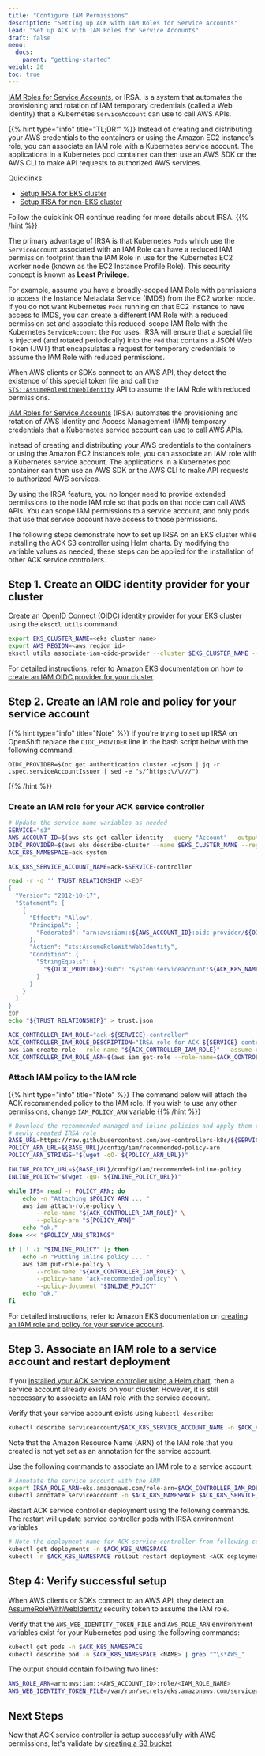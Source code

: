 ```yaml
---
title: "Configure IAM Permissions"
description: "Setting up ACK with IAM Roles for Service Accounts"
lead: "Set up ACK with IAM Roles for Service Accounts"
draft: false
menu:
  docs:
    parent: "getting-started"
weight: 20
toc: true
---
```


[IAM Roles for Service Accounts][irsa-docs], or IRSA, is a system that automates the
provisioning and rotation of IAM temporary credentials (called a Web Identity)
that a Kubernetes `ServiceAccount` can use to call AWS APIs.

{{% hint type="info" title="TL;DR:" %}}
Instead of creating and distributing your AWS credentials to the containers or
using the Amazon EC2 instance’s role, you can associate an IAM role with a Kubernetes
service account. The applications in a Kubernetes pod container can then use an
AWS SDK or the AWS CLI to make API requests to authorized AWS services.

Quicklinks:
* [Setup IRSA for EKS cluster](./#step-1-create-an-oidc-identity-provider-for-your-cluster)
* [Setup IRSA for non-EKS cluster](https://github.com/aws/amazon-eks-pod-identity-webhook/blob/master/SELF_HOSTED_SETUP.md)

Follow the quicklink OR continue reading for more details about IRSA.
{{% /hint %}}

The primary advantage of IRSA is that Kubernetes `Pods` which use the
`ServiceAccount` associated with an IAM Role can have a reduced IAM permission
footprint than the IAM Role in use for the Kubernetes EC2 worker node (known as
the EC2 Instance Profile Role). This security concept is known as **Least
Privilege**.

For example, assume you have a broadly-scoped IAM Role with permissions to
access the Instance Metadata Service (IMDS) from the EC2 worker node. If you do
not want Kubernetes `Pods` running on that EC2 Instance to have access to IMDS,
you can create a different IAM Role with a reduced permission set and associate
this reduced-scope IAM Role with the Kubernetes `ServiceAccount` the `Pod`
uses. IRSA will ensure that a special file is injected (and rotated
periodically) into the `Pod` that contains a JSON Web Token (JWT) that
encapsulates a request for temporary credentials to assume the IAM Role with
reduced permissions.

When AWS clients or SDKs connect to an AWS API, they detect the existence of
this special token file and call the [`STS::AssumeRoleWithWebIdentity`][security-token] API
to assume the IAM Role with reduced permissions.

[IAM Roles for Service Accounts][irsa-docs] (IRSA) automates the provisioning and rotation of AWS Identity and Access Management (IAM) temporary credentials that a Kubernetes service account can use to call AWS APIs.

Instead of creating and distributing your AWS credentials to the containers or using the Amazon EC2 instance’s role, you can associate an IAM role with a Kubernetes service account. The applications in a Kubernetes pod container can then use an AWS SDK or the AWS CLI to make API requests to authorized AWS services.

By using the IRSA feature, you no longer need to provide extended permissions to the node IAM role so that pods on that node can call AWS APIs. You can scope IAM permissions to a service account, and only pods that use that service account have access to those permissions.

The following steps demonstrate how to set up IRSA on an EKS cluster while installing the ACK S3 controller using Helm charts. By modifying the variable values as needed, these steps can be applied for the installation of other ACK service controllers.

## Step 1. Create an OIDC identity provider for your cluster

Create an [OpenID Connect (OIDC) identity provider][oidc-docs] for your EKS cluster using the `eksctl utils` command:
```bash
export EKS_CLUSTER_NAME=<eks cluster name>
export AWS_REGION=<aws region id>
eksctl utils associate-iam-oidc-provider --cluster $EKS_CLUSTER_NAME --region $AWS_REGION --approve
```
For detailed instructions, refer to Amazon EKS documentation on how to [create an IAM OIDC provider for your cluster][oidc-iam-docs].

## Step 2. Create an IAM role and policy for your service account

{{% hint type="info" title="Note" %}}
If you're trying to set up IRSA on OpenShift replace the `OIDC_PROVIDER` line in the bash script below with the following command:

```shell
OIDC_PROVIDER=$(oc get authentication cluster -ojson | jq -r .spec.serviceAccountIssuer | sed -e "s/^https:\/\///")
```
{{% /hint %}}

### Create an IAM role for your ACK service controller
```bash
# Update the service name variables as needed
SERVICE="s3"
AWS_ACCOUNT_ID=$(aws sts get-caller-identity --query "Account" --output text)
OIDC_PROVIDER=$(aws eks describe-cluster --name $EKS_CLUSTER_NAME --region $AWS_REGION --query "cluster.identity.oidc.issuer" --output text | sed -e "s/^https:\/\///")
ACK_K8S_NAMESPACE=ack-system

ACK_K8S_SERVICE_ACCOUNT_NAME=ack-$SERVICE-controller

read -r -d '' TRUST_RELATIONSHIP <<EOF
{
  "Version": "2012-10-17",
  "Statement": [
    {
      "Effect": "Allow",
      "Principal": {
        "Federated": "arn:aws:iam::${AWS_ACCOUNT_ID}:oidc-provider/${OIDC_PROVIDER}"
      },
      "Action": "sts:AssumeRoleWithWebIdentity",
      "Condition": {
        "StringEquals": {
          "${OIDC_PROVIDER}:sub": "system:serviceaccount:${ACK_K8S_NAMESPACE}:${ACK_K8S_SERVICE_ACCOUNT_NAME}"
        }
      }
    }
  ]
}
EOF
echo "${TRUST_RELATIONSHIP}" > trust.json

ACK_CONTROLLER_IAM_ROLE="ack-${SERVICE}-controller"
ACK_CONTROLLER_IAM_ROLE_DESCRIPTION="IRSA role for ACK ${SERVICE} controller deployment on EKS cluster using Helm charts"
aws iam create-role --role-name "${ACK_CONTROLLER_IAM_ROLE}" --assume-role-policy-document file://trust.json --description "${ACK_CONTROLLER_IAM_ROLE_DESCRIPTION}"
ACK_CONTROLLER_IAM_ROLE_ARN=$(aws iam get-role --role-name=$ACK_CONTROLLER_IAM_ROLE --query Role.Arn --output text)
```

### Attach IAM policy to the IAM role

{{% hint type="info" title="Note" %}}
The command below will attach the ACK recommended policy to the IAM role. If you
wish to use any other permissions, change `IAM_POLICY_ARN` variable
{{% /hint %}}

```bash
# Download the recommended managed and inline policies and apply them to the
# newly created IRSA role
BASE_URL=https://raw.githubusercontent.com/aws-controllers-k8s/${SERVICE}-controller/main
POLICY_ARN_URL=${BASE_URL}/config/iam/recommended-policy-arn
POLICY_ARN_STRINGS="$(wget -qO- ${POLICY_ARN_URL})"

INLINE_POLICY_URL=${BASE_URL}/config/iam/recommended-inline-policy
INLINE_POLICY="$(wget -qO- ${INLINE_POLICY_URL})"

while IFS= read -r POLICY_ARN; do
    echo -n "Attaching $POLICY_ARN ... "
    aws iam attach-role-policy \
        --role-name "${ACK_CONTROLLER_IAM_ROLE}" \
        --policy-arn "${POLICY_ARN}"
    echo "ok."
done <<< "$POLICY_ARN_STRINGS"

if [ ! -z "$INLINE_POLICY" ]; then
    echo -n "Putting inline policy ... "
    aws iam put-role-policy \
        --role-name "${ACK_CONTROLLER_IAM_ROLE}" \
        --policy-name "ack-recommended-policy" \
        --policy-document "$INLINE_POLICY"
    echo "ok."
fi
```

For detailed instructions, refer to Amazon EKS documentation on [creating an IAM role and policy for your service account][iam-policy].

## Step 3. Associate an IAM role to a service account and restart deployment

If you [installed your ACK service controller using a Helm chart][install-docs], then a service account already exists on your cluster. However, it is still neccessary to associate an IAM role with the service account.

Verify that your service account exists using `kubectl describe`:
```bash
kubectl describe serviceaccount/$ACK_K8S_SERVICE_ACCOUNT_NAME -n $ACK_K8S_NAMESPACE
```
Note that the Amazon Resource Name (ARN) of the IAM role that you created is not yet set as an annotation for the service account.

Use the following commands to associate an IAM role to a service account:
```bash
# Annotate the service account with the ARN
export IRSA_ROLE_ARN=eks.amazonaws.com/role-arn=$ACK_CONTROLLER_IAM_ROLE_ARN
kubectl annotate serviceaccount -n $ACK_K8S_NAMESPACE $ACK_K8S_SERVICE_ACCOUNT_NAME $IRSA_ROLE_ARN
```

Restart ACK service controller deployment using the following commands. The restart
will update service controller pods with IRSA environment variables
```bash
# Note the deployment name for ACK service controller from following command
kubectl get deployments -n $ACK_K8S_NAMESPACE
kubectl -n $ACK_K8S_NAMESPACE rollout restart deployment <ACK deployment name>
```

## Step 4: Verify successful setup

When AWS clients or SDKs connect to an AWS API, they detect an [AssumeRoleWithWebIdentity][security-token] security token to assume the IAM role.

Verify that the `AWS_WEB_IDENTITY_TOKEN_FILE` and `AWS_ROLE_ARN` environment variables exist for your Kubernetes pod using the following commands:
```bash
kubectl get pods -n $ACK_K8S_NAMESPACE
kubectl describe pod -n $ACK_K8S_NAMESPACE <NAME> | grep "^\s*AWS_"
```
The output should contain following two lines:
```bash
AWS_ROLE_ARN=arn:aws:iam::<AWS_ACCOUNT_ID>:role/<IAM_ROLE_NAME>
AWS_WEB_IDENTITY_TOKEN_FILE=/var/run/secrets/eks.amazonaws.com/serviceaccount/token
```

## Next Steps

Now that ACK service controller is setup successfully with AWS permissions, let's
validate by [creating a S3 bucket](../resource-crud)

[irsa-docs]: https://docs.aws.amazon.com/eks/latest/userguide/iam-roles-for-service-accounts.html
[security-token]: https://docs.aws.amazon.com/STS/latest/APIReference/API_AssumeRoleWithWebIdentity.html
[oidc-iam-docs]: https://docs.aws.amazon.com/eks/latest/userguide/enable-iam-roles-for-service-accounts.html
[iam-policy]: https://docs.aws.amazon.com/eks/latest/userguide/create-service-account-iam-policy-and-role.html
[iam-service-account]: https://docs.aws.amazon.com/eks/latest/userguide/specify-service-account-role.html
[install-docs]: ../install/
[s3-helm-values]: https://github.com/aws-controllers-k8s/s3-controller/blob/main/helm/values.yaml
[oidc-docs]: https://docs.aws.amazon.com/IAM/latest/UserGuide/id_roles_providers_create_oidc.html

